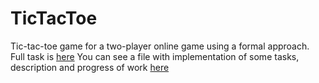 # TicTacToe
Tic-tac-toe game for a two-player online game using a formal approach.
Full task is [here](https://github.com/TheRedHotHabanero/TicTacToe/blob/main/task.pdf)
You can see a file with implementation of some tasks, description and progress of work [here](https://github.com/TheRedHotHabanero/TicTacToe/tree/master/docs/main.pdf)
